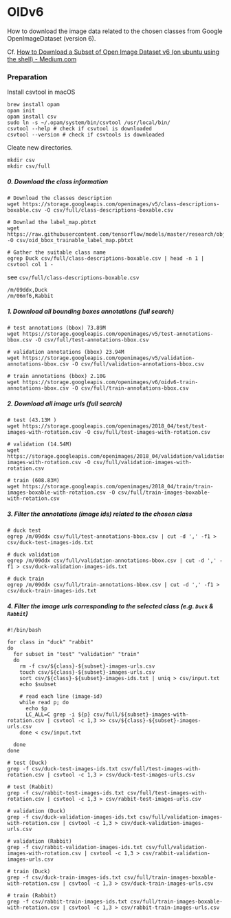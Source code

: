 # OIDv6

How to download the image data related to the chosen classes from Google OpenImageDataset (version 6).

Cf. [How to Download a Subset of Open Image Dataset v6 (on ubuntu using the shell) - Medium.com](https://medium.com/@nicolas.windt/how-to-download-a-subset-of-open-image-dataset-v6-on-ubuntu-using-the-shell-c55336e33b03)


### Preparation

Install csvtool in macOS

```
brew install opam
opam init
opam install csv
sudo ln -s ~/.opam/system/bin/csvtool /usr/local/bin/
csvtool --help # check if csvtool is downloaded
csvtool --version # check if csvtools is downloaded
```

Cleate new directories.

```
mkdir csv
mkdir csv/full
```

##### 0. Download the class information

```
# Download the classes description
wget https://storage.googleapis.com/openimages/v5/class-descriptions-boxable.csv -O csv/full/class-descriptions-boxable.csv

# Downlad the label_map.pbtxt
wget https://raw.githubusercontent.com/tensorflow/models/master/research/object_detection/data/oid_bbox_trainable_label_map.pbtxt -O csv/oid_bbox_trainable_label_map.pbtxt
```

```
# Gather the suitable class name
egrep Duck csv/full/class-descriptions-boxable.csv | head -n 1 | csvtool col 1 -
```

see `csv/full/class-descriptions-boxable.csv`

```
/m/09ddx,Duck
/m/06mf6,Rabbit
```

##### 1. Download all bounding boxes annotations (full search)

```
# test annotations (bbox) 73.89M
wget https://storage.googleapis.com/openimages/v5/test-annotations-bbox.csv -O csv/full/test-annotations-bbox.csv

# validation annotations (bbox) 23.94M
wget https://storage.googleapis.com/openimages/v5/validation-annotations-bbox.csv -O csv/full/validation-annotations-bbox.csv

# train annotations (bbox) 2.10G
wget https://storage.googleapis.com/openimages/v6/oidv6-train-annotations-bbox.csv -O csv/full/train-annotations-bbox.csv

```

##### 2. Download all image urls (full search)

```
# test (43.13M )
wget https://storage.googleapis.com/openimages/2018_04/test/test-images-with-rotation.csv -O csv/full/test-images-with-rotation.csv

# validation (14.54M)
wget https://storage.googleapis.com/openimages/2018_04/validation/validation-images-with-rotation.csv -O csv/full/validation-images-with-rotation.csv

# train (608.83M)
wget https://storage.googleapis.com/openimages/2018_04/train/train-images-boxable-with-rotation.csv -O csv/full/train-images-boxable-with-rotation.csv
```

##### 3. Filter the annotations (image ids) related to the chosen class

```
# duck test
egrep /m/09ddx csv/full/test-annotations-bbox.csv | cut -d ',' -f1 > csv/duck-test-images-ids.txt

# duck validation
egrep /m/09ddx csv/full/validation-annotations-bbox.csv | cut -d ',' -f1 > csv/duck-validation-images-ids.txt

# duck train
egrep /m/09ddx csv/full/train-annotations-bbox.csv | cut -d ',' -f1 > csv/duck-train-images-ids.txt
```


##### 4. Filter the image urls corresponding to the selected class (e.g. `Duck` & `Rabbit`)

```
#!/bin/bash

for class in "duck" "rabbit"
do
  for subset in "test" "validation" "train"
  do
    rm -f csv/${class}-${subset}-images-urls.csv
    touch csv/${class}-${subset}-images-urls.csv
    sort csv/${class}-${subset}-images-ids.txt | uniq > csv/input.txt
    echo $subset

    # read each line (image-id)
    while read p; do
      echo $p
      LC_ALL=C grep -i ${p} csv/full/${subset}-images-with-rotation.csv | csvtool -c 1,3 >> csv/${class}-${subset}-images-urls.csv
    done < csv/input.txt

  done
done

```

```
# test (Duck)
grep -f csv/duck-test-images-ids.txt csv/full/test-images-with-rotation.csv | csvtool -c 1,3 > csv/duck-test-images-urls.csv

# test (Rabbit)
grep -f csv/rabbit-test-images-ids.txt csv/full/test-images-with-rotation.csv | csvtool -c 1,3 > csv/rabbit-test-images-urls.csv

# validation (Duck)
grep -f csv/duck-validation-images-ids.txt csv/full/validation-images-with-rotation.csv | csvtool -c 1,3 > csv/duck-validation-images-urls.csv

# validation (Rabbit)
grep -f csv/rabbit-validation-images-ids.txt csv/full/validation-images-with-rotation.csv | csvtool -c 1,3 > csv/rabbit-validation-images-urls.csv

# train (Duck)
grep -f csv/duck-train-images-ids.txt csv/full/train-images-boxable-with-rotation.csv | csvtool -c 1,3 > csv/duck-train-images-urls.csv

# train (Rabbit)
grep -f csv/rabbit-train-images-ids.txt csv/full/train-images-boxable-with-rotation.csv | csvtool -c 1,3 > csv/rabbit-train-images-urls.csv
```
